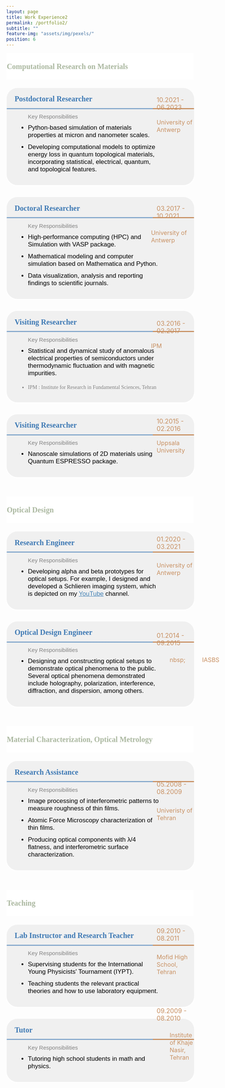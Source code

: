 ```yaml
---
layout: page
title: Work Experience2
permalink: /portfolio2/
subtitle: ""
feature-img: "assets/img/pexels/"
position: 6
---
```


<style>
    /* Style for the section titles */
    .textbox {
        display: flex;
        justify-content: space-between;
        background-color: white;
        line-height: 40px;
        margin-bottom: 5px;
    }

    .title-container {
        margin-left: -0.4em;
        margin-top: -0.3em;
        display: flex;
        align-items: center;
        margin-bottom: -5px;
    }

    .title-container i {
        margin-top: -15px;
        margin-right: 5px;
        font-size: 26px;
        color: #abb8a0;
    }

    .title-container p {
        font-weight: bold;
        font-family: 'Garamond';
        font-size: 20px;
        color: #abb8a0;;
        margin-left: .1em;
    }

    /* Style for the subsections */
    .textbox2 {
        background-color: #f0f0f0;
        border: 1px solid white;
        border-radius: 30px;
        padding: -2px;
        margin: 0;
        box-shadow: 0 2px 2px white;
        position: relative;
        display: flex;
        align-items: center;
        width: 100%;
    }

    .main-content {
        flex: 1;
        display: flex;
        flex-direction: column;
        align-items: flex-start;
    }

    .main-content p {
        font-weight: bold;
        font-family: 'Garamond';
        font-size: 20px;
        color: rgba(62, 121, 180, 1);
        margin-left: 1em;
        margin-top: 27px; /* Adjust vertical position */
        margin-bottom: -10px; /* Adjust vertical position */
    }

    .main-content ul {
        font-size: 17px;
        font-family: 'Avenir Next LT Pro Regular', sans-serif;
        margin-left: 1.2em;
        color: black;
        margin-top: 20px;
        margin-bottom: 20px;
    }

    .main-content ul li {
        font-family: 'Avenir Next LT Pro Regular', sans-serif;
        margin-left: 8px;
        margin-top: 12px;
        margin-bottom: 12px;
    }

    :root {
    --gradient-line-width: 100%; /* Define the width of the gradient line */
}

.gradient-line::before {
    content: '';
    position: absolute;
    top: 54px;
    left: 0px;
    width: var(--gradient-line-width);
    height: 3px;
    background: linear-gradient(to right, rgba(62,121,180,.6)  78%, rgba(200,144,98,1)  23%); 
    border-radius: 10px;
}

.additional-column {
    display: flex;
    flex-direction: column;
    justify-content: flex-start;
    align-items: flex-start;
    padding: 0px;
    font-size: 17px;
    width: calc(var(--gradient-line-width) * 0.2); /* 20% of the gradient line width */
    border-radius: 20px;
    margin-right: -10px;
    position: relative;
}

.additional-column span.date {
    font-size: 17px;
    color: rgba(200, 144, 98, 1);
    margin-top: -25px; /* Adjusted to bring the date closer to the location */
    padding-right: -10px;
    margin-left: -10px;
    position: relative; /* Added to allow for relative positioning */
    top: -20px; /* Moves the date upwards */
}

.additional-column span.location {
    font-size: 16px;
    color: rgba(200, 144, 98, 1);
    margin-left: -10px;
    padding-bottom: 17px;
    padding-right: -15px;
    margin-top: 10px;
    position: relative; /* Added to allow for relative positioning */
    top: -10px; /* Moves the location upwards */
}

    /* Responsive adjustments for smaller screens */
    @media only screen and (max-width: 600px) {
        .title-container {
            flex-direction: column;
            align-items: flex-start;
            margin-left: 0;
            margin-top: 0;
            margin-bottom: 0;
        }

        .title-container i {
            margin-right: 0;
            margin-bottom: 5px;
            margin-top: -20px;
        }

        .title-container p {
            font-size: 18px;
            margin-left: 0;
        }

        .textbox2 {
            flex-direction: column;
            align-items: flex-start;
        }

        .main-content p {
            font-size: 16px;
            margin-left: 0;
        }

        .main-content ul {
            margin-left: 1em;
        }

        .additional-column {
            width: 100%;
            height: auto;
            margin-top: 10px;
        }

        .additional-column p, .additional-column span {
            position: static;
            margin-top: 5px;
        }

        .textbox2 .gradient-line::before {
            top: 47px;
            left: 10px;
            width: 98%;
            height: 3px;
            background: rgba(62, 121, 180, .2);;
            border-radius: 10px;
        }
    }
</style>

<body>
    <section>
        <div class="textbox">
            <div class="title-container">
                <i class="fa fa-briefcase"></i>
                <p>Computational Research on Materials</p>
            </div>
        </div>
        <br>
        <div class="textbox2">
            <div class="main-content">
                <div style="margin-left: 0.1em; margin-top: -0.6em; margin-bottom: 0.1em; display: flex; align-items: center; margin-bottom: 5px;">
                    <p>Postdoctoral Researcher</p>
                </div>
                <ul>
                    <li style="list-style-type: none; color: gray ;font-size: 15px;">Key Responsibilities</li>
                     <li>Python-based simulation of materials properties at micron and nanometer scales.</li>
                    <li>Developing computational models to optimize energy loss in quantum topological materials, incorporating statistical, electrical, quantum, and topological features.</li>
                </ul>
                <div class="gradient-line"></div>
            </div>
            <div class="additional-column">
                <span class="date" style="margin-top: -70px;" >10.2021 - 06.2023</span>
                <span class="location" style="margin-top: 10px;">University of Antwerp</span>
            </div>
        </div>
 <div style="height: 30px;"></div>

<div class="textbox2">
            <div class="main-content">
                <div style="margin-left: 0.1em; margin-top: -0.6em; margin-bottom: 0.1em; display: flex; align-items: center; margin-bottom: 5px;">
                    <p>Doctoral Researcher</p>
                </div>
                <ul>
                    <li style="list-style-type: none;  color: gray ;font-size: 15px;">Key Responsibilities</li>
                    <li>High-performance computing (HPC) and Simulation with VASP package.</li>
                    <li>Mathematical modeling and computer simulation based on Mathematica and Python.</li>
                    <li>Data visualization, analysis and reporting findings to scientific journals.</li>
                </ul>
                <div class="gradient-line"></div>
              </div>
            <div class="additional-column">
                <span class="date" style="margin-top: -80px;">03.2017 - 10.2021</span>
                <span class="location" style="margin-left: -25px; margin-top: 15px;">University of Antwerp</span>
            </div>
        </div>
 
<div style="height: 30px;"></div>
<div class="textbox2">
            <div class="main-content">
                <div style="margin-left: 0.1em; margin-top: -0.6em; margin-bottom: 0.1em; display: flex; align-items: center; margin-bottom: 5px;">
                    <p>Visiting Researcher</p>
                </div>
                <ul>
                <li style="list-style-type: none;  color: gray ;font-size: 15px;">Key Responsibilities</li>
                <li>Statistical and dynamical study of anomalous electrical properties of semiconductors under thermodynamic fluctuation and with magnetic impurities.</li>
                 <li style="font-family: 'Avenir Next LT Pro'; font-weight: normal; font-size: 14px; color: gray; margin-top: 20px;padding-bottom: 30px;">IPM : Institute for Research in Fundamental Sciences, Tehran</li>
                </ul>
                <p style="font-family: 'Avenir Next LT Pro'; font-weight: normal; font-size: 14px; color: gray; margin-top: -20px;"></p>
                <div class="gradient-line"></div>
            </div>
            <div class="additional-column">
                <span class="date" style="margin-top: -70px;">03.2016 - 02.2017</span>
                <span class="location" style=" margin-left: -25px; margin-top: 10px;">IPM</span>
            </div>
        </div>
 
<div style="height: 30px;"></div>
<div class="textbox2">
            <div class="main-content">
                <div style="margin-left: 0.1em; margin-top: -0.6em; margin-bottom: 0.1em; display: flex; align-items: center; margin-bottom: 5px;">
                    <p>Visiting Researcher</p>
                </div>
                <ul>
                     <li style="list-style-type: none;  color: gray ;font-size: 15px;">Key Responsibilities</li>
                    <li>Nanoscale simulations of 2D materials using Quantum ESPRESSO package.</li>
                </ul>
                <div class="gradient-line"></div>
            </div>
            <div class="additional-column">
                <span class="date" style="margin-top: -5px;">10.2015 - 02.2016</span>
                <span class="location" style="margin-top: 8px;">Uppsala University</span>
            </div>
        </div>
    </section>

<br>
<br>
 <br>

<section>
        <div class="textbox">
            <div class="title-container">
                <i class="fa fa-briefcase"></i>
                <p>Optical Design</p>
            </div>
        </div>
        <br>
        <div class="textbox2">
            <div class="main-content">
                <div style="margin-left: 0.1em; margin-top: -0.6em; margin-bottom: 0.1em; display: flex; align-items: center; margin-bottom: 5px;">
                    <p>Research Engineer</p>
                </div>
                <ul>
                    <li style="list-style-type: none;  color: gray ;font-size: 15px;">Key Responsibilities</li>
                     <li>Developing alpha and beta prototypes for optical setups. For example, I designed and developed a Schlieren imaging system, which is depicted on my <a href="https://www.youtube.com/channel/UC0ghSST2dX-Yt1UBAKqMLZA" style="color: #4682B4;">YouTube</a> channel.</li>
                                   </ul>
                <div class="gradient-line"></div>
            </div>
            <div class="additional-column">
                <span class="date" style="margin-top: -30px;" >01.2020 - 03.2021</span>
                <span class="location" style="margin-top: 20px;">University of Antwerp</span>
            </div>
        </div>
    
  <div style="height: 30px;"></div>      
<div class="textbox2">
            <div class="main-content">
                <div style="margin-left: 0.1em; margin-top: -0.6em; margin-bottom: 0.1em; display: flex; align-items: center; margin-bottom: 5px;">
                    <p>Optical Design Engineer</p>
                </div>
                <ul>
                    <li style="list-style-type: none; color: gray ;font-size: 15px;">Key Responsibilities</li>
                    <li>Designing and constructing optical setups to demonstrate optical phenomena to the public. Several optical phenomena demonstrated include holography, polarization, interference, diffraction, and dispersion, among others.</li>
                     </ul>
                <div class="gradient-line"></div>
              </div>
            <div class="additional-column">
                <span class="date" style="margin-top: -40px;">01.2014 - 09.2015</span>
                <span class="location" style="margin-left: 25px; margin-top: 15px;">nbsp;&nbsp;&nbsp;&nbsp;&nbsp;&nbsp;&nbsp;&nbsp;&nbsp;&nbsp;&nbsp;IASBS</span>
            </div>
        </div>
       
 <br>
 <br>
 <br>



<section>
        <div class="textbox">
            <div class="title-container">
                <i class="fa fa-briefcase"></i>
                <p>Material Characterization, Optical Metrology</p>
            </div>
        </div>
        <br>
        <div class="textbox2">
            <div class="main-content">
                <div style="margin-left: 0.1em; margin-top: -0.6em; margin-bottom: 0.1em; display: flex; align-items: center; margin-bottom: 5px;">
                    <p>Research Assistance</p>
                </div>
                <ul>
                    <li style="list-style-type: none;  color: gray ;font-size: 15px;">Key Responsibilities</li>
                     <li>Image processing of interferometric patterns to measure roughness of thin films.</li>
                      <li>Atomic Force Microscopy characterization of thin films.</li>
                       <li>Producing optical components with &lambda;/4 flatness, and interferometric surface characterization.</li>
                                   </ul>
                <div class="gradient-line"></div>
            </div>
            <div class="additional-column">
                <span class="date" style="margin-top: -30px;" >05.2008 - 08.2009</span>
                <span class="location" style="margin-top: 20px;">Univeristy of Tehran</span>
            </div>
        </div>
      <br>
     <br>
 <br>


<section>
        <div class="textbox">
            <div class="title-container">
                <i class="fa fa-briefcase"></i>
                <p>Teaching</p>
            </div>
        </div>
        <br>
        <div class="textbox2">
            <div class="main-content">
                <div style="margin-left: 0.1em; margin-top: -0.6em; margin-bottom: 0.1em; display: flex; align-items: center; margin-bottom: 5px;">
                    <p>Lab Instructor and Research Teacher</p>
                </div>
                <ul>
                    <li style="list-style-type: none;  color: gray ;font-size: 15px;">Key Responsibilities</li>
                     <li>Supervising students for the International Young Physicists' Tournament (IYPT).</li>
                      <li>Teaching students the relevant practical theories and how to use laboratory equipment.</li>
                                   </ul>
                <div class="gradient-line"></div>
            </div>
            <div class="additional-column">
                <span class="date" style="margin-top: -30px;" >09.2010 - 08.2011</span>
                <span class="location" style="margin-top: 20px;">Mofid High School, Tehran</span>
            </div>
        </div>
  
  <div style="height: 30px;"></div>    
<div class="textbox2">
            <div class="main-content">
                <div style="margin-left: 0.1em; margin-top: -0.6em; margin-bottom: 0.1em; display: flex; align-items: center; margin-bottom: 5px;">
                    <p>Tutor</p>
                </div>
                <ul>
                    <li style="list-style-type: none; color: gray ;font-size: 15px;">Key Responsibilities</li>
                     <li>Tutoring high school students in math and physics.</li>
                 </ul>    
                <div class="gradient-line"></div>
              </div>
            <div class="additional-column">
                <span class="date" style="margin-top: -40px;">09.2009 - 08.2010</span>
                <span class="location" style="margin-left: 25px; margin-top: 15px;">Institute of Khaje Nasir, Tehran</span>
            </div>
        </div>
     <br>   
 <br>
 <br>
